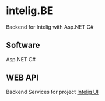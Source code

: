 # intelig.BE
Backend for Intelig with  Asp.NET C#

## Software

Asp.NET C#

## WEB API 

Backend Services for project  [Intelig UI](https://github.com/kwnstantina/intelig "intelig")
